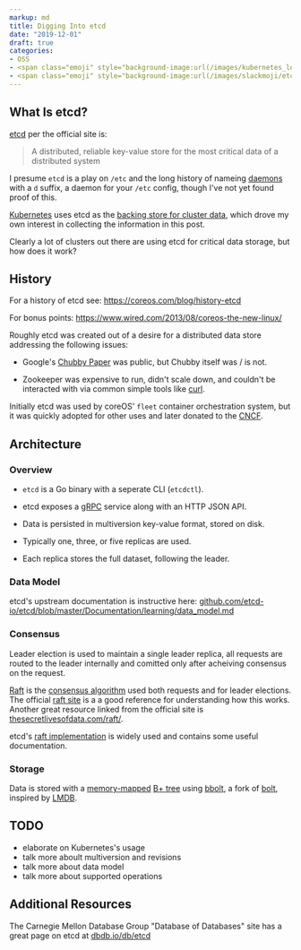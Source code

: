 ```yaml
---
markup: md
title: Digging Into etcd
date: "2019-12-01"
draft: true
categories:
- OSS
- <span class="emoji" style="background-image:url(/images/kubernetes_logo.svg)" title=":kubernetes:"/>:kubernetes:</span>
- <span class="emoji" style="background-image:url(/images/slackmoji/etcd.png)" title=":etcd:"/>:etcd:</span>
---
```


## What Is etcd?

[etcd] per the official site is:

> A distributed, reliable key-value store for the most critical data of a distributed system

I presume `etcd` is a play on `/etc` and the long history of nameing [daemons]
with a `d` suffix, a daemon for your `/etc` config, though I've not yet found
proof of this.

[Kubernetes] uses etcd as the [backing store for cluster data][k8s-uses-etcd],
which drove my own interest in collecting the information in this post.

Clearly a lot of clusters out there are using etcd for critical data storage,
but how does it work?

## History

For a history of etcd see: https://coreos.com/blog/history-etcd

For bonus points: https://www.wired.com/2013/08/coreos-the-new-linux/

Roughly etcd was created out of a desire for a distributed data store addressing
the following issues:

- Google's [Chubby Paper] was public, but Chubby itself was / is not.

- Zookeeper was expensive to run, didn't scale down, and couldn't be interacted
with via common simple tools like [curl].

Initially etcd was used by coreOS' `fleet` container orchestration system,
but it was quickly adopted for other uses and later donated to the [CNCF].


## Architecture

### Overview

- `etcd` is a Go binary with a seperate CLI (`etcdctl`).

- etcd exposes a [gRPC] service along with an HTTP JSON API.

- Data is persisted in multiversion key-value format, stored on disk.

- Typically one, three, or five replicas are used.

- Each replica stores the full dataset, following the leader.

### Data Model

etcd's upstream documentation is instructive here: [github.com/etcd-io/etcd/blob/master/Documentation/learning/data_model.md](https://github.com/etcd-io/etcd/blob/master/Documentation/learning/data_model.md)

### Consensus

Leader election is used to maintain a single leader replica, all requests
are routed to the leader internally and comitted only after acheiving consensus
on the request.

[Raft] is the [consensus algorithm] used both requests and for leader elections. 
The official [raft site][Raft] is a a good reference for understanding how this works. 
Another great resource linked from the official site is [thesecretlivesofdata.com/raft/].

etcd's [raft implementation][etcd-raft-implementation] is widely used and 
contains some useful documentation.

### Storage

Data is stored with a [memory-mapped][memory-mapped] [B+ tree] using [bbolt], a fork of [bolt], inspired by [LMDB].

## TODO

- elaborate on Kubernetes's usage
- talk more aboult multiversion and revisions
- talk more about data model
- talk more about supported operations

## Additional Resources

The Carnegie Mellon Database Group "Database of Databases" site has a great page
on etcd at [dbdb.io/db/etcd][dbdb-etcd]


[etcd]: https://etcd.io/
[daemons]: https://en.wikipedia.org/wiki/Daemon_(computing)
[Kubernetes]: https://kubernetes.io/
[k8s-uses-etcd]: https://kubernetes.io/docs/concepts/overview/components/#etcd
[Chubby Paper]: https://static.googleusercontent.com/media/research.google.com/en//archive/chubby-osdi06.pdf
[curl]: https://curl.haxx.se/
[Raft]: https://raft.github.io/
[consensus algorithm]: https://en.wikipedia.org/wiki/Consensus_algorithm
[CNCF]: https://www.cncf.io/
[write-ahead logging]: https://en.wikipedia.org/wiki/Write-ahead_logging
[dbdb-etcd]: https://dbdb.io/db/etcd
[gRPC]: https://grpc.io/
[thesecretlivesofdata.com/raft/]: http://thesecretlivesofdata.com/raft/
[etcd-raft-implementation]: https://github.com/etcd-io/etcd/tree/4b755e8935e626d35e9ab9ee2b25906a658846c2/raft#raft-library
[LMDB]: https://en.wikipedia.org/wiki/Lightning_Memory-Mapped_Database
[bolt]: https://github.com/boltdb/bolt
[bbolt]: https://github.com/etcd-io/bbolt
[memory-mapped]: https://en.wikipedia.org/wiki/Memory-mapped_file
[B+ tree]: https://en.wikipedia.org/wiki/B%2B_tree

